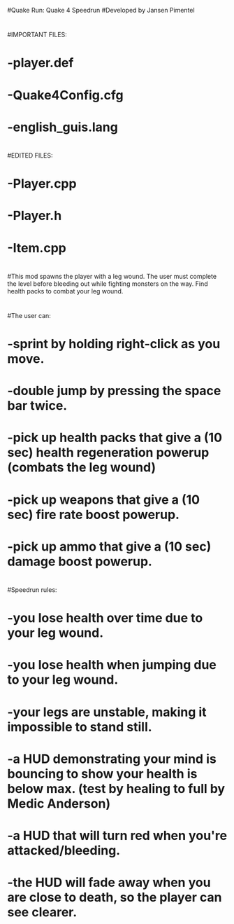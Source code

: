 #Quake Run: Quake 4 Speedrun
#Developed by Jansen Pimentel
# 
#IMPORTANT FILES:
#	-player.def
#	-Quake4Config.cfg
#	-english_guis.lang
#
#EDITED FILES:
#	-Player.cpp
#	-Player.h
#	-Item.cpp
#
#This mod spawns the player with a leg wound. The user must complete the level before bleeding out while fighting monsters on the way. Find health packs to combat your leg wound.
#
#The user can:
#	-sprint by holding right-click as you move.
#	-double jump by pressing the space bar twice.
#	-pick up health packs that give a (10 sec) health regeneration powerup (combats the leg wound)
#	-pick up weapons that give a (10 sec) fire rate boost powerup.
#	-pick up ammo that give a (10 sec) damage boost powerup.
#
#Speedrun rules:
#	-you lose health over time due to your leg wound.
#	-you lose health when jumping due to your leg wound.
#	-your legs are unstable, making it impossible to stand still.
#	-a HUD demonstrating your mind is bouncing to show your health is below max. (test by healing to full by Medic Anderson)
#	-a HUD that will turn red when you're attacked/bleeding.
#	-the HUD will fade away when you are close to death, so the player can see clearer.
